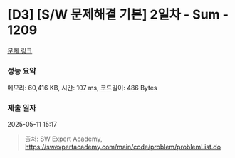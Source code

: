 # [D3] [S/W 문제해결 기본] 2일차 - Sum - 1209 

[문제 링크](https://swexpertacademy.com/main/code/problem/problemDetail.do?contestProbId=AV13_BWKACUCFAYh) 

### 성능 요약

메모리: 60,416 KB, 시간: 107 ms, 코드길이: 486 Bytes

### 제출 일자

2025-05-11 15:17



> 출처: SW Expert Academy, https://swexpertacademy.com/main/code/problem/problemList.do